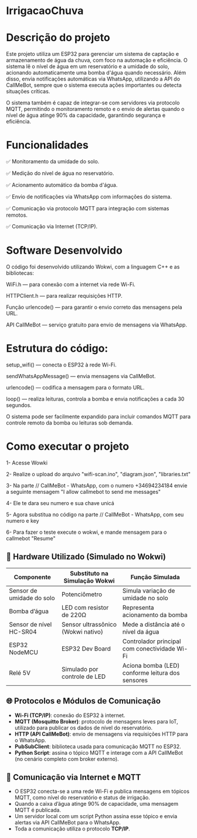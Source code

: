 # IrrigacaoChuva

# Descrição do projeto

Este projeto utiliza um ESP32 para gerenciar um sistema de captação e armazenamento de água da chuva, com foco na automação e eficiência. O sistema lê o nível de água em um reservatório e a umidade do solo, acionando automaticamente uma bomba d'água quando necessário. Além disso, envia notificações automáticas via WhatsApp, utilizando a API do CallMeBot, sempre que o sistema executa ações importantes ou detecta situações críticas.

O sistema também é capaz de integrar-se com servidores via protocolo MQTT, permitindo o monitoramento remoto e o envio de alertas quando o nível de água atinge 90% da capacidade, garantindo segurança e eficiência.

# Funcionalidades

✅ Monitoramento da umidade do solo.

✅ Medição do nível de água no reservatório.

✅ Acionamento automático da bomba d'água.

✅ Envio de notificações via WhatsApp com informações do sistema.

✅ Comunicação via protocolo MQTT para integração com sistemas remotos.

✅ Comunicação via Internet (TCP/IP).

# Software Desenvolvido

O código foi desenvolvido utilizando  Wokwi, com a linguagem C++ e as bibliotecas:

WiFi.h — para conexão com a internet via rede Wi-Fi.

HTTPClient.h — para realizar requisições HTTP.

Função urlencode() — para garantir o envio correto das mensagens pela URL.

API CallMeBot — serviço gratuito para envio de mensagens via WhatsApp.

# Estrutura do código:

setup_wifi() — conecta o ESP32 à rede Wi-Fi.

sendWhatsAppMessage() — envia mensagens via CallMeBot.

urlencode() — codifica a mensagem para o formato URL.

loop() — realiza leituras, controla a bomba e envia notificações a cada 30 segundos.

O sistema pode ser facilmente expandido para incluir comandos MQTT para controle remoto da bomba ou leituras sob demanda.


# Como executar o projeto
1- Acesse Wowki

2- Realize o upload do arquivo "wifi-scan.ino", "diagram.json", "libraries.txt"

3- Na parte // CallMeBot - WhatsApp, com o numero +34694234184 envie a seguinte mensagem "I allow callmebot to send me messages"

4- Ele te dara seu numero e sua chave unicá

5- Agora substitua no código na parte // CallMeBot - WhatsApp, com seu numero e key

6- Para fazer o teste execute o wokwi, e mande mensagem para o callmebot "Resume"

## 🔩 Hardware Utilizado (Simulado no Wokwi)

| Componente                   | Substituto na Simulação Wokwi        | Função Simulada                                |
|-----------------------------|--------------------------------------|------------------------------------------------|
| Sensor de umidade do solo   | Potenciômetro                        | Simula variação de umidade no solo             |
| Bomba d’água                | LED com resistor de 220Ω             | Representa acionamento da bomba                |
| Sensor de nível HC-SR04     | Sensor ultrassônico (Wokwi nativo)   | Mede a distância até o nível da água           |
| ESP32 NodeMCU               | ESP32 Dev Board                      | Controlador principal com conectividade Wi-Fi  |
| Relé 5V                     | Simulado por controle de LED         | Aciona bomba (LED) conforme leitura dos sensores |

## 🌐 Protocolos e Módulos de Comunicação

- **Wi-Fi (TCP/IP)**: conexão do ESP32 à internet.
- **MQTT (Mosquitto Broker)**: protocolo de mensagens leves para IoT, utilizado para publicar os dados de nível do reservatório.
- **HTTP (API CallMeBot)**: envio de mensagens via requisições HTTP para o WhatsApp.
- **PubSubClient**: biblioteca usada para comunicação MQTT no ESP32.
- **Python Script**: assina o tópico MQTT e interage com a API CallMeBot (no cenário completo com broker externo).

## 📡 Comunicação via Internet e MQTT

- O ESP32 conecta-se a uma rede Wi-Fi e publica mensagens em tópicos MQTT, como nível do reservatório e status de irrigação.
- Quando a caixa d’água atinge 90% de capacidade, uma mensagem MQTT é publicada.
- Um servidor local com um script Python assina esse tópico e envia alertas via API CallMeBot para o WhatsApp.
- Toda a comunicação utiliza o protocolo **TCP/IP**.

